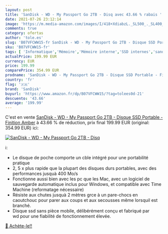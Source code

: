```yaml
---
layout: post
title: 'SanDisk - WD - My Passport Go 2TB - Disq avec 43.66 % rabais '
date: 2021-07-26 23:12:14
image: 'https://m.media-amazon.com/images/I/418+XdiabzL._SL500_._SL400_.jpg'
comments: true
category: ofertas
author: 'tole.es'
slug: 'B07VFCWW15-fr SanDisk - WD - My Passport Go 2TB - Disque SSD Portable -...'
sku: 'B07VFCWW15-fr'
tags: [ 'Informatique','Mémoire','Mémoire interne','SSD internes','sandisk', ]
actualPrice: 199.99 EUR
currency: EUR
price: 199.99
comparePrice: 354.99 EUR
prodname: 'SanDisk - WD - My Passport Go 2TB - Disque SSD Portable - Finition Amber'
country: 'fr'
flag: '🇫🇷'
brand: 'SanDisk'
buyurl: 'https://www.amazon.fr/dp/B07VFCWW15/?tag=tolees0d-21'
descuento: '43.66'
average: '199.99'
---
```


C'est en vente [SanDisk - WD - My Passport Go 2TB - Disque SSD Portable - Finition Amber](https://www.amazon.fr/dp/B07VFCWW15/?tag=tolees0d-21)  à  43.66 % de réduction, prix final  199.99 EUR (original: 354.99 EUR) ici:

[![SanDisk - WD - My Passport Go 2TB - Disq](https://m.media-amazon.com/images/I/418+XdiabzL._SL500_._SL400_.jpg)](https://www.amazon.fr/dp/B07VFCWW15/?tag=tolees0d-21)

ℹ️:

- Le disque de poche comporte un cble intégré pour une portabilité pratique
- 2, 5 x plus rapide que la plupart des disques durs portables, avec des performances jusquà 400 Mo/s
- Fonctionne aussi bien avec les pc que les Mac, avec un logiciel de sauvegarde automatique inclus pour Windows, et compatible avec Time Machine (reformatage nécessaire)
- Résiste aux chutes jusquà 2 mètres grce à un pare-chocs en caoutchouc pour parer aux coups et aux secousses même lorsquil est branché.
- Disque ssd sans pièce mobile, délibérément conçu et fabriqué par wd pour une fiabilité de fonctionnement élevée.

[🛒 Achète-le!!](https://www.amazon.fr/dp/B07VFCWW15/?tag=tolees0d-21)
